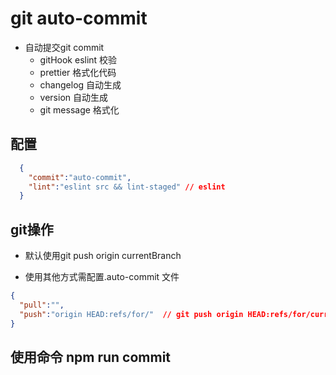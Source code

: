 # git auto-commit

* 自动提交git commit
  * gitHook eslint 校验
  * prettier 格式化代码
  * changelog 自动生成
  * version 自动生成
  * git message 格式化

## 配置

```json
  {
    "commit":"auto-commit",
    "lint":"eslint src && lint-staged" // eslint
  }
```

## git操作

* 默认使用git push origin currentBranch
  
* 使用其他方式需配置.auto-commit 文件

```json
{
  "pull":"",
  "push":"origin HEAD:refs/for/"  // git push origin HEAD:refs/for/currentBranch
}
```

## 使用命令 npm run commit